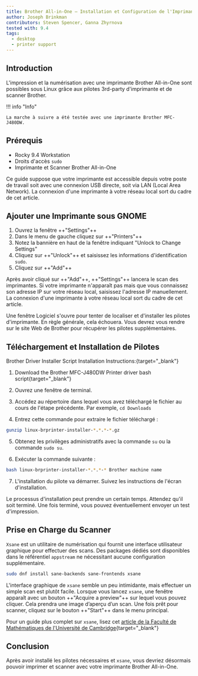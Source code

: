 ```yaml
---
title: Brother All-in-One – Installation et Configuration de l'Imprimante
author: Joseph Brinkman
contributors: Steven Spencer, Ganna Zhyrnova
tested with: 9.4
tags:
  - desktop
  - printer support
---
```


## Introduction

L'impression et la numérisation avec une imprimante Brother All-in-One sont possibles sous Linux grâce aux pilotes 3rd-party d'imprimante et de scanner Brother.

!!! info "Info"

```
La marche à suivre a été testée avec une imprimante Brother MFC-J480DW.
```

## Prérequis

- Rocky 9.4 Workstation
- Droits d'accès `sudo`
- Imprimante et Scanner Brother All-in-One

Ce guide suppose que votre imprimante est accessible depuis votre poste de travail soit avec une connexion USB directe, soit via LAN (Local Area Network). La connexion d'une imprimante à votre réseau local sort du cadre de cet article.

## Ajouter une Imprimante sous GNOME

1. Ouvrez la fenêtre ++"Settings"++
2. Dans le menu de gauche cliquez sur ++"Printers"++
3. Notez la bannière en haut de la fenêtre indiquant "Unlock to Change Settings"
4. Cliquez sur ++"Unlock"++ et saisissez les informations d'identification `sudo`.
5. Cliquez sur ++"Add"++

Après avoir cliqué sur ++"Add"++, ++"Settings"++ lancera le scan des imprimantes. Si votre imprimante n'apparaît pas mais que vous connaissez son adresse IP sur votre réseau local, saisissez l'adresse IP manuellement. La connexion d'une imprimante à votre réseau local sort du cadre de cet article.

Une fenêtre Logiciel s'ouvre pour tenter de localiser et d'installer les pilotes d'imprimante. En règle générale, cela échouera. Vous devrez vous rendre sur le site Web de Brother pour récupérer les pilotes supplémentaires.

## Téléchargement et Installation de Pilotes

Brother Driver Installer Script Installation Instructions:{target="_blank"}

1. Download the Brother MFC-J480DW Printer driver bash script{target="_blank"}

2. Ouvrez une fenêtre de terminal.

3. Accédez au répertoire dans lequel vous avez téléchargé le fichier au cours de l'étape précédente. Par exemple, `cd Downloads`

4. Entrez cette commande pour extraire le fichier téléchargé :

  ```bash
  gunzip linux-brprinter-installer-*.*.*-*.gz
  ```

5. Obtenez les privilèges administratifs avec la commande `su` ou la commande `sudo su`.

6. Exécuter la commande suivante :

  ```bash
  bash linux-brprinter-installer-*.*.*-* Brother machine name
  ```

7. L'installation du pilote va démarrer. Suivez les instructions de l'écran d'installation.

Le processus d'installation peut prendre un certain temps. Attendez qu'il soit terminé. Une fois terminé, vous pouvez éventuellement envoyer un test d'impression.

## Prise en Charge du Scanner

`Xsane` est un utilitaire de numérisation qui fournit une interface utilisateur graphique pour effectuer des scans. Des packages dédiés sont disponibles dans le référentiel `appstream` ne nécessitant aucune configuration supplémentaire.

```bash
sudo dnf install sane-backends sane-frontends xsane
```

L'interface graphique de `xsane` semble un peu intimidante, mais effectuer un simple scan est plutôt facile. Lorsque vous lancez `xsane`, une fenêtre apparaît avec un bouton ++"Acquire a preview"++ sur lequel vous pouvez cliquer. Cela prendra une image d’aperçu d’un scan. Une fois prêt pour scanner, cliquez sur le bouton ++"Start"++ dans le menu principal.

Pour un guide plus complet sur `xsane`, lisez cet [article de la Faculté de Mathématiques de l'Université de Cambridge](https://www.maths.cam.ac.uk/computing/printing/xsane){target="_blank"}

## Conclusion

Après avoir installé les pilotes nécessaires et `xsane`, vous devriez désormais pouvoir imprimer et scanner avec votre imprimante Brother All-in-One.
